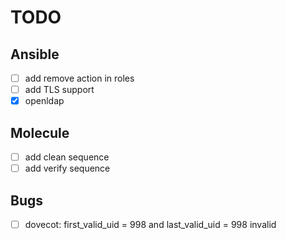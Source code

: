 # TODO

## Ansible

- [ ] add remove action in roles
- [ ] add TLS support
- [X] openldap

## Molecule

- [ ] add clean sequence
- [ ] add verify sequence

## Bugs

- [ ] dovecot: first_valid_uid = 998 and last_valid_uid = 998 invalid
